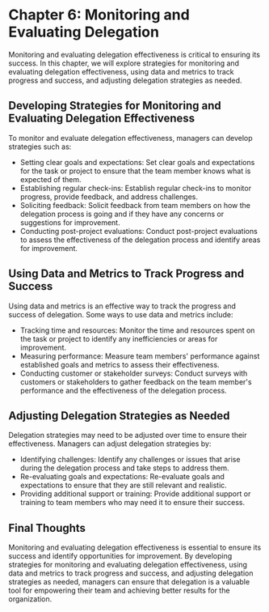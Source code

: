 Chapter 6: Monitoring and Evaluating Delegation
===============================================

Monitoring and evaluating delegation effectiveness is critical to ensuring its success. In this chapter, we will explore strategies for monitoring and evaluating delegation effectiveness, using data and metrics to track progress and success, and adjusting delegation strategies as needed.

Developing Strategies for Monitoring and Evaluating Delegation Effectiveness
----------------------------------------------------------------------------

To monitor and evaluate delegation effectiveness, managers can develop strategies such as:

* Setting clear goals and expectations: Set clear goals and expectations for the task or project to ensure that the team member knows what is expected of them.
* Establishing regular check-ins: Establish regular check-ins to monitor progress, provide feedback, and address challenges.
* Soliciting feedback: Solicit feedback from team members on how the delegation process is going and if they have any concerns or suggestions for improvement.
* Conducting post-project evaluations: Conduct post-project evaluations to assess the effectiveness of the delegation process and identify areas for improvement.

Using Data and Metrics to Track Progress and Success
----------------------------------------------------

Using data and metrics is an effective way to track the progress and success of delegation. Some ways to use data and metrics include:

* Tracking time and resources: Monitor the time and resources spent on the task or project to identify any inefficiencies or areas for improvement.
* Measuring performance: Measure team members' performance against established goals and metrics to assess their effectiveness.
* Conducting customer or stakeholder surveys: Conduct surveys with customers or stakeholders to gather feedback on the team member's performance and the effectiveness of the delegation process.

Adjusting Delegation Strategies as Needed
-----------------------------------------

Delegation strategies may need to be adjusted over time to ensure their effectiveness. Managers can adjust delegation strategies by:

* Identifying challenges: Identify any challenges or issues that arise during the delegation process and take steps to address them.
* Re-evaluating goals and expectations: Re-evaluate goals and expectations to ensure that they are still relevant and realistic.
* Providing additional support or training: Provide additional support or training to team members who may need it to ensure their success.

Final Thoughts
--------------

Monitoring and evaluating delegation effectiveness is essential to ensure its success and identify opportunities for improvement. By developing strategies for monitoring and evaluating delegation effectiveness, using data and metrics to track progress and success, and adjusting delegation strategies as needed, managers can ensure that delegation is a valuable tool for empowering their team and achieving better results for the organization.
